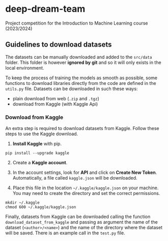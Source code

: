 # deep-dream-team

Project competition for the Introduction to Machine Learning course (2023/2024)

## Guidelines to download datasets

The datasets can be manually downloaded and added to the `src/data` folder. This folder is however **ignored by git** and so it will only exists in the local environment.

To keep the process of training the models as smooth as possible, some functions to download libraries directly from the code are defined in the `utils.py` file. Datasets can be downloaded in such these ways:

- plain download from web (`.zip` and `.tgz`)
- download from Kaggle (with Kaggle Api)

### Download from Kaggle

An extra step is required to download datasets from Kaggle. Follow these steps to use the Kaggle download.

1. **Install Kaggle** with pip.

```
pip install --upgrade kaggle
```

2. Create a **Kaggle account**.

3. In the account settings, look for **API** and click on **Create New Token**. Automatically, a file called `kaggle.json` will be downloaded.

4. Place this file in the location `~/.kaggle/kaggle.json` on your machine. You may need to create the directory and set the correct permissions.

```
mkdir ~/.kaggle
chmod 600 ~/.kaggle/kaggle.json
```

Finally, datasets from Kaggle can be downloaded calling the function `download_dataset_from_kaggle` and passing as argument the name of the dataset (`<author>/<name>`) and the name of the directory where the dataset will be saved. There is an example call in the `test.py` file.
